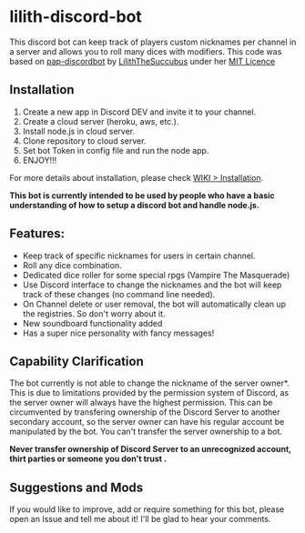 # lilith-discord-bot
This discord bot can keep track of players custom nicknames per channel in a server and allows you to roll many dices with modifiers. This code was based on [pap-discordbot](https://github.com/LilithTheSuccubus/pap-discordbot) by [LilithTheSuccubus](https://github.com/LilithTheSuccubus) under her [MIT Licence](https://github.com/LilithTheSuccubus/pap-discordbot/blob/master/LICENSE)


## Installation

1. Create a new app in Discord DEV and invite it to your channel.
2. Create a cloud server (heroku, aws, etc.).
3. Install node.js in cloud server.
4. Clone repository to cloud server.
5. Set bot Token in config file and run the node app.
6. ENJOY!!!

For more details about installation, please check [WIKI > Installation](https://github.com/VelkanGk/vgk-discord-bot/wiki/Installation).

<b>  This bot is currently intended to be used by people who have a basic understanding of how to setup a discord bot and handle node.js. </b>
    
## Features:
- Keep track of specific nicknames for users in certain channel.
- Roll any dice combination.
- Dedicated dice roller for some special rpgs (Vampire The Masquerade)
- Use Discord interface to change the nicknames and the bot will keep track of these changes (no command line needed).
- On Channel delete or user removal, the bot will automatically clean up the registries. So don't worry about it.
- New soundboard functionality added
- Has a super nice personality with fancy messages!

## Capability Clarification
The bot currently is not able to change the nickname of the server owner*.
This is due to limitations provided by the permission system of Discord, as the server owner will always have the highest permission.
This can be circumvented by transfering ownership of the Discord Server to another secondary account, so the server owner can have his regular account be manipulated by the bot.
You can't transfer the server ownership to a bot.

<b>Never transfer ownership of Discord Server to an unrecognized account, thirt parties or someone you don't trust .</b>

## Suggestions and Mods
If you would like to improve, add or require something for this bot, please open an Issue and tell me about it! I'll be glad to hear your comments.
